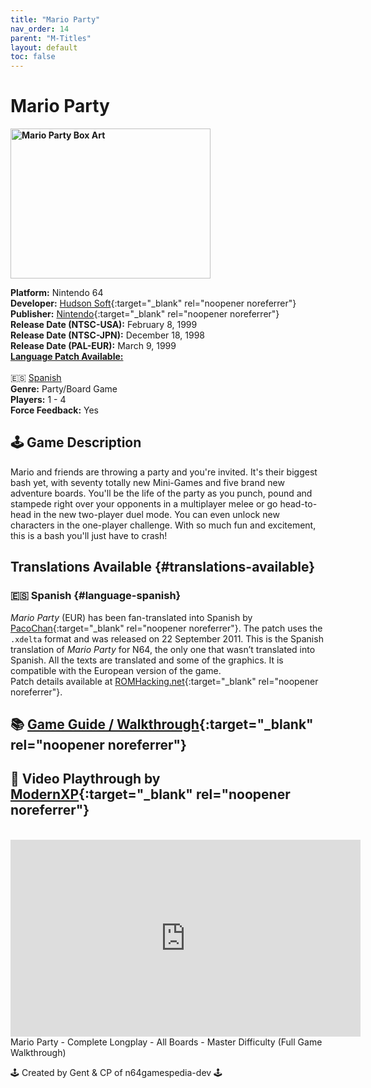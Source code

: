 ```yaml
---
title: "Mario Party"
nav_order: 14
parent: "M-Titles"
layout: default
toc: false
---
```


# Mario Party

<b>
<img src="https://images.launchbox-app.com//37445ef4-53fa-47ad-8ac5-646ee5b7d188.jpg" alt="Mario Party Box Art" width="320" height="240" />
</b>

**Platform:** Nintendo 64  
**Developer:** [Hudson Soft](https://en.wikipedia.org/wiki/Hudson_Soft){:target="_blank" rel="noopener noreferrer"}  
**Publisher:** [Nintendo](https://en.wikipedia.org/wiki/Nintendo){:target="_blank" rel="noopener noreferrer"}  
**Release Date (NTSC-USA):** February 8, 1999  
**Release Date (NTSC-JPN):** December 18, 1998  
**Release Date (PAL-EUR):** March 9, 1999  
[**Language Patch Available:**](#translations-available)<br>  
🇪🇸 [Spanish](#language-spanish)  
**Genre:** Party/Board Game  
**Players:** 1 - 4  
**Force Feedback:** Yes  

## 🕹️ Game Description
Mario and friends are throwing a party and you're invited. It's their biggest bash yet, with seventy totally new Mini-Games and five brand new adventure boards. You'll be the life of the party as you punch, pound and stampede right over your opponents in a multiplayer melee or go head-to-head in the new two-player duel mode. You can even unlock new characters in the one-player challenge. With so much fun and excitement, this is a bash you'll just have to crash!

## Translations Available {#translations-available}  
### 🇪🇸 Spanish {#language-spanish}  
*Mario Party* (EUR) has been fan-translated into Spanish by [PacoChan](https://www.romhacking.net/community/1474/){:target="_blank" rel="noopener noreferrer"}. The patch uses the `.xdelta` format and was released on 22 September 2011. This is the Spanish translation of *Mario Party* for N64, the only one that wasn’t translated into Spanish. All the texts are translated and some of the graphics. It is compatible with the European version of the game.  
Patch details available at [ROMHacking.net](https://www.romhacking.net/translations/1648/){:target="_blank" rel="noopener noreferrer"}.

## 📚 [Game Guide / Walkthrough](https://gamefaqs.gamespot.com/n64/197861-mario-party/faqs/30630){:target="_blank" rel="noopener noreferrer"}

## 🎥 Video Playthrough by [ModernXP](https://www.youtube.com/channel/UCmf87a-abupkfS85ra19Hlw){:target="_blank" rel="noopener noreferrer"}
<br />  
<iframe width="560" height="315" src="https://www.youtube.com/embed/gD0W5sevKYA" title="Mario Party Gameplay" frameborder="0" allowfullscreen></iframe>  
Mario Party - Complete Longplay - All Boards - Master Difficulty (Full Game Walkthrough)

🕹️ Created by Gent & CP of n64gamespedia-dev 🕹️  
<!-- Vault Format: n64gamespedia-dev -->  
<!-- Protocol Source: _vault-specs/format-protocol.md -->
